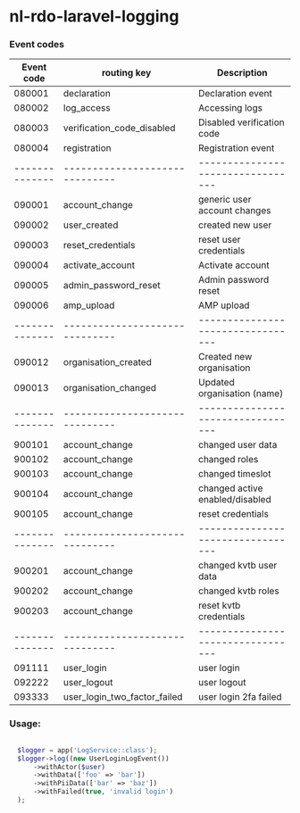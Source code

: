 # nl-rdo-laravel-logging


### Event codes

| Event code   | routing key                  | Description                     |
|--------------|------------------------------|---------------------------------|
| 080001       | declaration                  | Declaration event               |
| 080002       | log_access                   | Accessing logs                  |
| 080003       | verification_code_disabled   | Disabled verification code      |
| 080004       | registration                 | Registration event              |
|--------------|------------------------------|---------------------------------|
| 090001       | account_change               | generic user account changes    |
| 090002       | user_created                 | created new user                |
| 090003       | reset_credentials            | reset user credentials          |
| 090004       | activate_account             | Activate account                |
| 090005       | admin_password_reset         | Admin password reset            |
| 090006       | amp_upload                   | AMP upload                      |
|--------------|------------------------------|---------------------------------|
| 090012       | organisation_created         | Created new organisation        |
| 090013       | organisation_changed         | Updated organisation (name)     |
|--------------|------------------------------|---------------------------------|
| 900101       | account_change               | changed user data               |
| 900102       | account_change               | changed roles                   |
| 900103       | account_change               | changed timeslot                |
| 900104       | account_change               | changed active enabled/disabled |
| 900105       | account_change               | reset credentials               |
|--------------|------------------------------|---------------------------------|
| 900201       | account_change               | changed kvtb user data          |
| 900202       | account_change               | changed kvtb roles              |
| 900203       | account_change               | reset kvtb credentials          |
|--------------|------------------------------|---------------------------------|
| 091111       | user_login                   | user login                      |
| 092222       | user_logout                  | user logout                     |
| 093333       | user_login_two_factor_failed | user login 2fa failed           |


### Usage:

```php

  $logger = app('LogService::class');
  $logger->log((new UserLoginLogEvent())
      ->withActor($user)
      ->withData(['foo' => 'bar'])
      ->withPiiData(['bar' => 'baz'])
      ->withFailed(true, 'invalid login')
  );

```
